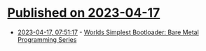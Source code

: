 # [Published on 2023-04-17](index.md)

* [2023-04-17, 07:51:17](https://lobste.rs/s/j0az7n/worlds_simplest_bootloader_bare_metal) - [Worlds Simplest Bootloader: Bare Metal Programming Series](https://www.youtube.com/watch?v=cfNJ85cX-ms)
